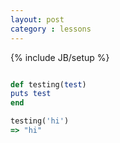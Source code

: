 ```yaml
---
layout: post
category : lessons
---
```

{% include JB/setup %}




```ruby

def testing(test)
puts test
end

testing('hi')
=> "hi"

```